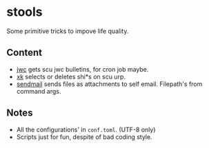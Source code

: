 # stools
Some primitive tricks to impove life quality.

## Content
+ [jwc](https://github.com/Theoda/stools/blob/master/jwc.py) gets scu jwc bulletins, for cron job maybe.
+ [xk](https://github.com/Theoda/stools/blob/master/xk.py) selects or deletes shi*s on scu urp.
+ [sendmail](https://github.com/Theoda/stools/blob/master/sendmail.py) sends files as attachments to self email. Filepath's from command args.

## Notes
+ All the configurations' in `conf.toml`. (UTF-8 only)
+ Scripts just for fun, despite of bad coding style.
